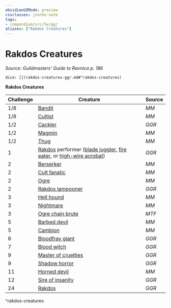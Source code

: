 ```yaml
---
obsidianUIMode: preview
cssclasses: json5e-note
tags:
- compendium/src/5e/ggr
aliases: ["Rakdos Creatures"]
---
```

# Rakdos Creatures
*Source: Guildmasters' Guide to Ravnica p. 186* 

`dice: [](rakdos-creatures-ggr.md#^rakdos-creatures)`

**Rakdos Creatures**

| Challenge | Creature | Source |
|-----------|----------|--------|
| 1/8 | [Bandit](b_bandit.md) | *MM* |
| 1/8 | [Cultist](b_cultist.md) | *MM* |
| 1/2 | [Cackler](b_cackler-ggr.md) | *GGR* |
| 1/2 | [Magmin](b_magmin.md) | *MM* |
| 1/2 | [Thug](b_thug.md) | *MM* |
| 1 | [Rakdos](b_rakdos-ggr.md) performer ([blade juggler](b_rakdos-performer-blade-juggler-ggr.md), [fire eater](b_rakdos-performer-fire-eater-ggr.md), or [high-wire acrobat](b_rakdos-performer-high-wire-acrobat-ggr.md)) | *GGR* |
| 2 | [Berserker](b_berserker.md) | *MM* |
| 2 | [Cult fanatic](b_cult-fanatic.md) | *MM* |
| 2 | [Ogre](b_ogre.md) | *MM* |
| 2 | [Rakdos lampooner](b_rakdos-lampooner-ggr.md) | *GGR* |
| 3 | [Hell hound](b_hell-hound.md) | *MM* |
| 3 | [Nightmare](b_nightmare.md) | *MM* |
| 3 | [Ogre chain brute](b_ogre-chain-brute-mpmm.md) | *MTF* |
| 5 | [Barbed devil](b_barbed-devil.md) | *MM* |
| 5 | [Cambion](b_cambion.md) | *MM* |
| 6 | [Bloodfray giant](b_bloodfray-giant-ggr.md) | *GGR* |
| 7 | [Blood witch](b_blood-witch-ggr.md) | *GGR* |
| 9 | [Master of cruelties](b_master-of-cruelties-ggr.md) | *GGR* |
| 9 | [Shadow horror](b_shadow-horror-ggr.md) | *GGR* |
| 11 | [Horned devil](b_horned-devil.md) | *MM* |
| 12 | [Sire of insanity](b_sire-of-insanity-ggr.md) | *GGR* |
| 24 | [Rakdos](b_rakdos-ggr.md) | *GGR* |
^rakdos-creatures